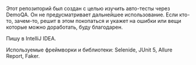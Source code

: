 Этот репозиторий был создан с целью изучить авто-тесты через DemoQA. Он не предусматривает дальнейшее использование. Если кто-то, зачем-то, решит в этом покопаться и укажет на ошибки или вещи которые можно доработать, буду благодарен.

Пишу в IntelliJ IDEA.

Используемые фреймворки и библиотеки: Selenide, JUnit 5, Allure Report, Faker.
